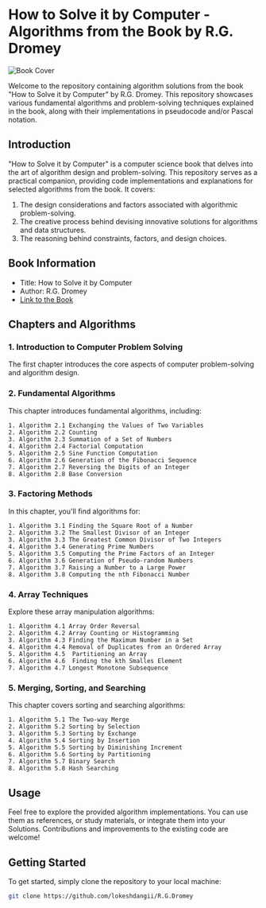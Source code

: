# How to Solve it by Computer - Algorithms from the Book by R.G. Dromey

![Book Cover](https://m.media-amazon.com/images/I/71sdHVfUZWL._AC_UF1000,1000_QL80_.jpg) 

Welcome to the repository containing algorithm solutions from the book "How to Solve it by Computer" by R.G. Dromey. This repository showcases various fundamental algorithms and problem-solving techniques explained in the book, along with their implementations in pseudocode and/or Pascal notation.

## Introduction

"How to Solve it by Computer" is a computer science book that delves into the art of algorithm design and problem-solving. This repository serves as a practical companion, providing code implementations and explanations for selected algorithms from the book. It covers:

1. The design considerations and factors associated with algorithmic problem-solving.
2. The creative process behind devising innovative solutions for algorithms and data structures.
3. The reasoning behind constraints, factors, and design choices.

## Book Information

- Title: How to Solve it by Computer
- Author: R.G. Dromey
- [Link to the Book](link-to-the-book)

## Chapters and Algorithms

### 1. Introduction to Computer Problem Solving

The first chapter introduces the core aspects of computer problem-solving and algorithm design.

### 2. Fundamental Algorithms

This chapter introduces fundamental algorithms, including:

    1. Algorithm 2.1 Exchanging the Values of Two Variables
    2. Algorithm 2.2 Counting
    3. Algorithm 2.3 Summation of a Set of Numbers
    4. Algorithm 2.4 Factorial Computation
    5. Algorithm 2.5 Sine Function Computation
    6. Algorithm 2.6 Generation of the Fibonacci Sequence
    7. Algorithm 2.7 Reversing the Digits of an Integer
    8. Algorithm 2.8 Base Conversion

### 3. Factoring Methods

In this chapter, you'll find algorithms for:

    1. Algorithm 3.1 Finding the Square Root of a Number
    2. Algorithm 3.2 The Smallest Divisor of an Integer
    3. Algorithm 3.3 The Greatest Common Divisor of Two Integers
    4. Algorithm 3.4 Generating Prime Numbers
    5. Algorithm 3.5 Computing the Prime Factors of an Integer
    6. Algorithm 3.6 Generation of Pseudo-random Numbers 
    7. Algorithm 3.7 Raising a Number to a Large Power
    8. Algorithm 3.8 Computing the nth Fibonacci Number

### 4. Array Techniques

Explore these array manipulation algorithms:

    1. Algorithm 4.1 Array Order Reversal
    2. Algorithm 4.2 Array Counting or Histogramming
    3. Algorithm 4.3 Finding the Maximum Number in a Set
    4. Algorithm 4.4 Removal of Duplicates from an Ordered Array
    5. Algorithm 4.5  Partitioning an Array
    6. Algorithm 4.6  Finding the kth Smalles Element
    7. Algorithm 4.7 Longest Monotone Subsequence

### 5. Merging, Sorting, and Searching

This chapter covers sorting and searching algorithms:

    1. Algorithm 5.1 The Two-way Merge
    2. Algorithm 5.2 Sorting by Selection
    3. Algorithm 5.3 Sorting by Exchange
    4. Algorithm 5.4 Sorting by Insertion
    5. Algorithm 5.5 Sorting by Diminishing Increment
    6. Algorithm 5.6 Sorting by Partitioning
    7. Algorithm 5.7 Binary Search
    8. Algorithm 5.8 Hash Searching

## Usage

Feel free to explore the provided algorithm implementations. You can use them as references, or study materials, or integrate them into your Solutions. Contributions and improvements to the existing code are welcome!

## Getting Started

To get started, simply clone the repository to your local machine:

```bash
git clone https://github.com/lokeshdangii/R.G.Dromey
